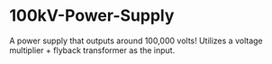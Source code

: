 # 100kV-Power-Supply
A power supply that outputs around 100,000 volts! Utilizes a voltage multiplier + flyback transformer as the input.
